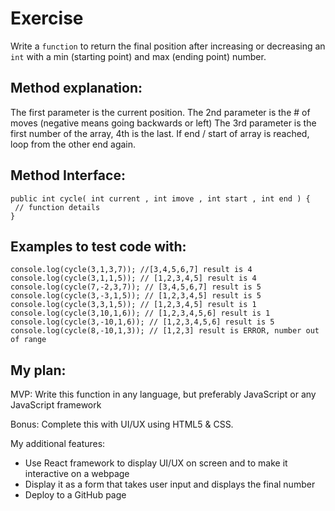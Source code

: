 # Exercise 
Write a `function` to return the final position after increasing or decreasing an `int` with a min (starting point) and max (ending point) number.
 
## Method explanation:
The first parameter is the current position.
The 2nd parameter is the # of moves (negative means going backwards or left)
The 3rd parameter is the first number of the array, 4th is the last.
If end / start of array is reached, loop from the other end again.
 
## Method Interface:
```
public int cycle( int current , int imove , int start , int end ) {
 // function details 
}
```

## Examples to test code with:
```
console.log(cycle(3,1,3,7)); //[3,4,5,6,7] result is 4
console.log(cycle(3,1,1,5)); // [1,2,3,4,5] result is 4
console.log(cycle(7,-2,3,7)); // [3,4,5,6,7] result is 5
console.log(cycle(3,-3,1,5)); // [1,2,3,4,5] result is 5
console.log(cycle(3,3,1,5)); // [1,2,3,4,5] result is 1
console.log(cycle(3,10,1,6)); // [1,2,3,4,5,6] result is 1
console.log(cycle(3,-10,1,6)); // [1,2,3,4,5,6] result is 5
console.log(cycle(8,-10,1,3)); // [1,2,3] result is ERROR, number out of range
```

## My plan:
MVP: Write this function in any language, but preferably JavaScript or any JavaScript framework

Bonus: Complete this with UI/UX using HTML5 & CSS.

My additional features:
- Use React framework to display UI/UX on screen and to make it interactive on a webpage
- Display it as a form that takes user input and displays the final number
- Deploy to a GitHub page

